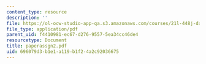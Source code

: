 ```yaml
---
content_type: resource
description: ''
file: https://ol-ocw-studio-app-qa.s3.amazonaws.com/courses/21l-448j-darwin-and-design-fall-2003/696079d3b1e1a119b1f24a2c92036675_paperassgn2.pdf
file_type: application/pdf
parent_uid: f4410981-ec67-d276-9557-5ea34cc46de4
resourcetype: Document
title: paperassgn2.pdf
uid: 696079d3-b1e1-a119-b1f2-4a2c92036675
---
```

